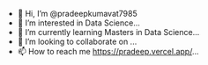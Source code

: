 - 👋 Hi, I’m @pradeepkumavat7985
- 👀 I’m interested in Data Science...
- 🌱 I’m currently learning Masters in Data Science...
- 💞️ I’m looking to collaborate on ...
- 📫 How to reach me https://pradeep.vercel.app/...

<!---
pradeepkumavat7985/pradeepkumavat7985 is a ✨ special ✨ repository because its `README.md` (this file) appears on your GitHub profile.
You can click the Preview link to take a look at your changes.
--->

